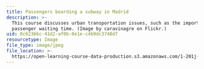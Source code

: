 ```yaml
---
title: Passengers boarding a subway in Madrid
description: >-
  This course discusses urban transportation issues, such as the importance of
  passenger waiting time. (Image by caravinagre on Flickr.)
uid: 0c62366c-41d2-af0b-8e1e-c4b9dc3748d7
resourcetype: Image
file_type: image/jpeg
file_location: >-
  https://open-learning-course-data-production.s3.amazonaws.com/1-201j-transportation-systems-analysis-demand-and-economics-fall-2008/0c62366c41d2af0b8e1ec4b9dc3748d7_1-201jf08.jpg
---
```


